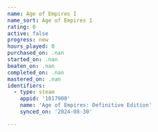```yaml
---
name: Age of Empires I
name_sort: Age of Empires 1
rating: 0
active: false
progress: new
hours_played: 0
purchased_on: .nan
started_on: .nan
beaten_on: .nan
completed_on: .nan
mastered_on: .nan
identifiers:
  - type: steam
    appid: '1017900'
    name: 'Age of Empires: Definitive Edition'
    synced_on: '2024-08-30'

---
```

